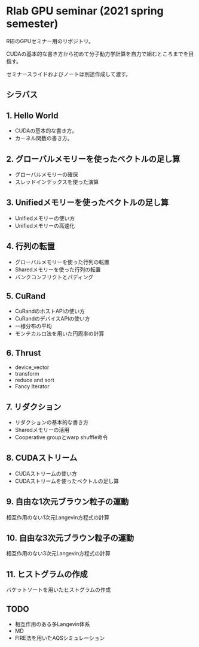 # Rlab GPU seminar (2021 spring semester)
R研のGPUセミナー用のリポジトリ。

CUDAの基本的な書き方から初めて分子動力学計算を自力で組むところまでを目指す。

セミナースライドおよびノートは別途作成して渡す。

## シラバス
## 1. Hello World
- CUDAの基本的な書き方。
- カーネル関数の書き方。
## 2. グローバルメモリーを使ったベクトルの足し算
- グローバルメモリーの確保
- スレッドインデックスを使った演算
## 3. Unifiedメモリーを使ったベクトルの足し算
- Unifiedメモリーの使い方
- Unifiedメモリーの高速化
## 4. 行列の転置
- グローバルメモリーを使った行列の転置
- Sharedメモリーを使った行列の転置
- バンクコンフリクトとパディング
## 5. CuRand
- CuRandのホストAPIの使い方
- CuRandのデバイスAPIの使い方
- 一様分布の平均
- モンテカルロ法を用いた円周率の計算
## 6. Thrust
- device_vector
- transform
- reduce and sort
- Fancy Iterator
## 7. リダクション
- リダクションの基本的な書き方
- Sharedメモリーの活用
- Cooperative groupとwarp shuffle命令
## 8. CUDAストリーム
- CUDAストリームの使い方
- CUDAストリームを使ったベクトルの足し算

## 9. 自由な1次元ブラウン粒子の運動
相互作用のない1次元Langevin方程式の計算
## 10. 自由な3次元ブラウン粒子の運動
相互作用のない3次元Langevin方程式の計算
## 11. ヒストグラムの作成
バケットソートを用いたヒストグラムの作成


## TODO
- 相互作用のある多Langevin体系
- MD
- FIRE法を用いたAQSシミュレーション
